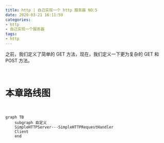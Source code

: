 ```yaml
---
title: http | 自己实现一个 http 服务器 NO:5
date: 2020-03-21 16:11:59
categories:
- http
- 自己实现一个服务器
tags:
- http
---
```

之前，我们定义了简单的 GET 方法，现在，我们定义一下更为复杂的 GET 和 POST 方法。

<!-- more -->

<br/>

# 本章路线图

<br/>


```mermaid
graph TB
	subgraph 自定义
    SimpleHTTPServer---SimpleHTTPRequestHandler
    Client
    end
```